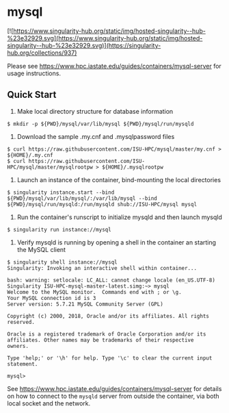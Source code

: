 # mysql

[![https://www.singularity-hub.org/static/img/hosted-singularity--hub-%23e32929.svg](https://www.singularity-hub.org/static/img/hosted-singularity--hub-%23e32929.svg)](https://singularity-hub.org/collections/937)

Please see https://www.hpc.iastate.edu/guides/containers/mysql-server for usage instructions.


## Quick Start

1. Make local directory structure for database information
```
$ mkdir -p ${PWD}/mysql/var/lib/mysql ${PWD}/mysql/run/mysqld
```

1. Download the sample .my.cnf and .mysqlpassword files
```
$ curl https://raw.githubusercontent.com/ISU-HPC/mysql/master/my.cnf > ${HOME}/.my.cnf
$ curl https://raw.githubusercontent.com/ISU-HPC/mysql/master/mysqlrootpw > ${HOME}/.mysqlrootpw
```    

1. Launch an instance of the container, bind-mounting the local directories
```
$ singularity instance.start --bind ${PWD}/mysql/var/lib/mysql/:/var/lib/mysql --bind ${PWD}/mysql/run/mysqld:/run/mysqld shub://ISU-HPC/mysql mysql
```

1. Run the container's runscript to initialize mysqld and then launch mysqld
```
$ singularity run instance://mysql
```

1. Verify mysqld is running by opening a shell in the container an starting the MySQL client
```
$ singularity shell instance://mysql
Singularity: Invoking an interactive shell within container...

bash: warning: setlocale: LC_ALL: cannot change locale (en_US.UTF-8)
Singularity ISU-HPC-mysql-master-latest.simg:~> mysql
Welcome to the MySQL monitor.  Commands end with ; or \g.
Your MySQL connection id is 3
Server version: 5.7.21 MySQL Community Server (GPL)

Copyright (c) 2000, 2018, Oracle and/or its affiliates. All rights reserved.

Oracle is a registered trademark of Oracle Corporation and/or its
affiliates. Other names may be trademarks of their respective
owners.

Type 'help;' or '\h' for help. Type '\c' to clear the current input statement.

mysql>
```

See https://www.hpc.iastate.edu/guides/containers/mysql-server for details on how to
connect to the `mysqld` server from outside the container, via both local socket
and the network.
